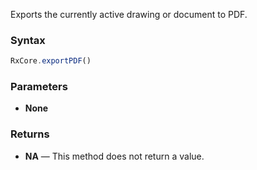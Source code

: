 Exports the currently active drawing or document to PDF.

### Syntax

```typescript
RxCore.exportPDF()
```

### Parameters

- **None**

### Returns

- **NA** — This method does not return a value.